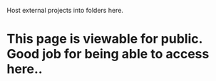 Host external projects into folders here.

# This page is viewable for public. Good job for being able to access here..

